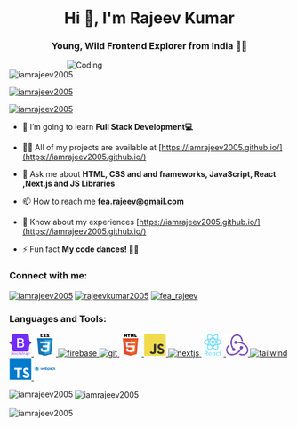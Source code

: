 <h1 align="center">Hi 👋, I'm Rajeev Kumar</h1>
<h3 align="center">Young, Wild Frontend Explorer from India 🚀🌐</h3>
<img align="right" alt="Coding" width="400" src="https://cdn.dribbble.com/users/1162077/screenshots/3848914/programmer.gif"/>

<p align="left"> <img src="https://komarev.com/ghpvc/?username=iamrajeev2005&label=Profile%20views&color=0e75b6&style=flat" alt="iamrajeev2005" /> </p>

<p align="left"> <a href="https://github.com/ryo-ma/github-profile-trophy"><img src="https://github-profile-trophy.vercel.app/?username=iamrajeev2005" alt="iamrajeev2005" /></a> </p>

<p align="left"> <a href="https://twitter.com/iamrajeev2005" target="blank"><img src="https://img.shields.io/twitter/follow/iamrajeev2005?logo=twitter&style=for-the-badge" alt="iamrajeev2005" /></a> </p>

- 🌱 I’m going to learn **Full Stack Development💻**

- 👨‍💻 All of my projects are available at [https://iamrajeev2005.github.io/](https://iamrajeev2005.github.io/)

- 💬 Ask me about **HTML, CSS and and frameworks, JavaScript, React ,Next.js and JS Libraries**

- 📫 How to reach me **fea.rajeev@gmail.com**

- 📄 Know about my experiences [https://iamrajeev2005.github.io/](https://iamrajeev2005.github.io/)

- ⚡ Fun fact **My code dances! 💃🚀**

<h3 align="left">Connect with me:</h3>
<p align="left">
<a href="https://twitter.com/iamrajeev2005" target="blank"><img align="center" src="https://raw.githubusercontent.com/rahuldkjain/github-profile-readme-generator/master/src/images/icons/Social/twitter.svg" alt="iamrajeev2005" height="30" width="40" /></a>
<a href="https://linkedin.com/in/rajeevkumar2005" target="blank"><img align="center" src="https://raw.githubusercontent.com/rahuldkjain/github-profile-readme-generator/master/src/images/icons/Social/linked-in-alt.svg" alt="rajeevkumar2005" height="30" width="40" /></a>
<a href="https://codesandbox.com/fea_rajeev" target="blank"><img align="center" src="https://raw.githubusercontent.com/rahuldkjain/github-profile-readme-generator/master/src/images/icons/Social/codesandbox.svg" alt="fea_rajeev" height="30" width="40" /></a>
</p>

<h3 align="left">Languages and Tools:</h3>
<p align="left"> <a href="https://getbootstrap.com" target="_blank" rel="noreferrer"> <img src="https://raw.githubusercontent.com/devicons/devicon/master/icons/bootstrap/bootstrap-plain-wordmark.svg" alt="bootstrap" width="40" height="40"/> </a> <a href="https://www.w3schools.com/css/" target="_blank" rel="noreferrer"> <img src="https://raw.githubusercontent.com/devicons/devicon/master/icons/css3/css3-original-wordmark.svg" alt="css3" width="40" height="40"/> </a> <a href="https://firebase.google.com/" target="_blank" rel="noreferrer"> <img src="https://www.vectorlogo.zone/logos/firebase/firebase-icon.svg" alt="firebase" width="40" height="40"/> </a> <a href="https://git-scm.com/" target="_blank" rel="noreferrer"> <img src="https://www.vectorlogo.zone/logos/git-scm/git-scm-icon.svg" alt="git" width="40" height="40"/> </a> <a href="https://www.w3.org/html/" target="_blank" rel="noreferrer"> <img src="https://raw.githubusercontent.com/devicons/devicon/master/icons/html5/html5-original-wordmark.svg" alt="html5" width="40" height="40"/> </a> <a href="https://developer.mozilla.org/en-US/docs/Web/JavaScript" target="_blank" rel="noreferrer"> <img src="https://raw.githubusercontent.com/devicons/devicon/master/icons/javascript/javascript-original.svg" alt="javascript" width="40" height="40"/> </a> <a href="https://nextjs.org/" target="_blank" rel="noreferrer"> <img src="https://cdn.worldvectorlogo.com/logos/nextjs-2.svg" alt="nextjs" width="40" height="40"/> </a> <a href="https://reactjs.org/" target="_blank" rel="noreferrer"> <img src="https://raw.githubusercontent.com/devicons/devicon/master/icons/react/react-original-wordmark.svg" alt="react" width="40" height="40"/> </a> <a href="https://redux.js.org" target="_blank" rel="noreferrer"> <img src="https://raw.githubusercontent.com/devicons/devicon/master/icons/redux/redux-original.svg" alt="redux" width="40" height="40"/> </a> <a href="https://tailwindcss.com/" target="_blank" rel="noreferrer"> <img src="https://www.vectorlogo.zone/logos/tailwindcss/tailwindcss-icon.svg" alt="tailwind" width="40" height="40"/> </a> <a href="https://www.typescriptlang.org/" target="_blank" rel="noreferrer"> <img src="https://raw.githubusercontent.com/devicons/devicon/master/icons/typescript/typescript-original.svg" alt="typescript" width="40" height="40"/> </a> <a href="https://webpack.js.org" target="_blank" rel="noreferrer"> <img src="https://raw.githubusercontent.com/devicons/devicon/d00d0969292a6569d45b06d3f350f463a0107b0d/icons/webpack/webpack-original-wordmark.svg" alt="webpack" width="40" height="40"/> </a> </p>

<p><img align="left" src="https://github-readme-stats.vercel.app/api/top-langs?username=iamrajeev2005&show_icons=true&locale=en&layout=compact" alt="iamrajeev2005" /></p>

<p>&nbsp;<img align="center" src="https://github-readme-stats.vercel.app/api?username=iamrajeev2005&show_icons=true&locale=en" alt="iamrajeev2005" /></p>

<p><img align="center" src="https://github-readme-streak-stats.herokuapp.com/?user=iamrajeev2005&" alt="iamrajeev2005" /></p>
